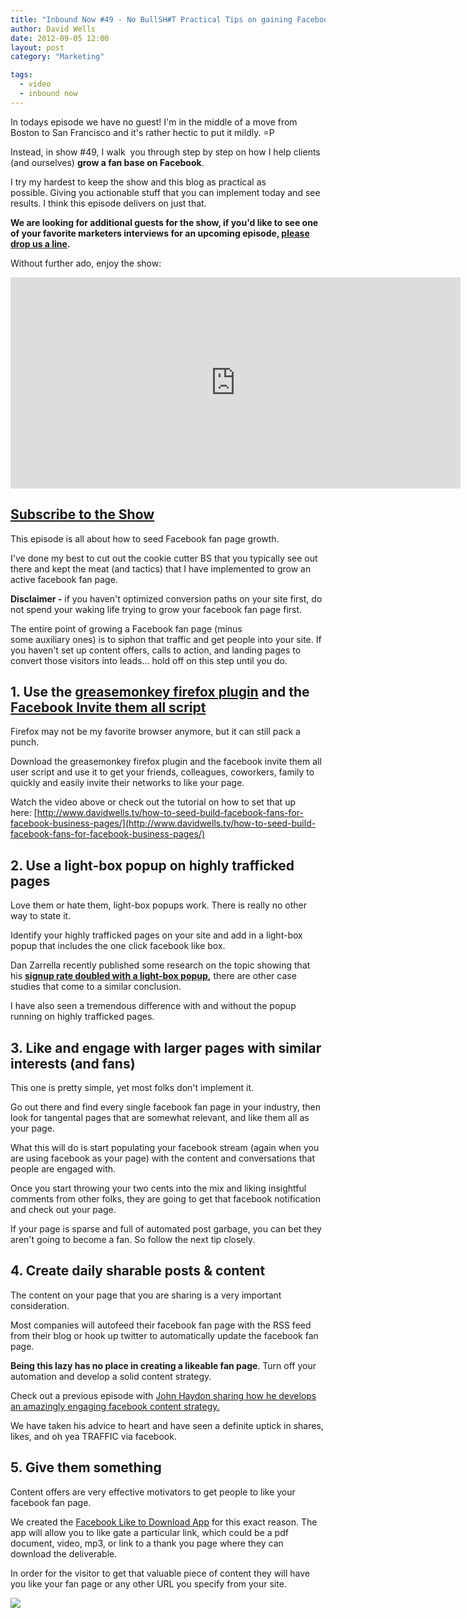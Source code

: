 ```yaml
---
title: "Inbound Now #49 - No BullSH#T Practical Tips on gaining Facebook Pages"
author: David Wells
date: 2012-09-05 12:00
layout: post
category: "Marketing"

tags:
  - video
  - inbound now
---
```


In todays episode we have no guest! I'm in the middle of a move from Boston to San Francisco and it's rather hectic to put it mildly. =P

Instead, in show #49, I walk  you through step by step on how I help clients (and ourselves) **grow a fan base on Facebook**.

I try my hardest to keep the show and this blog as practical as possible. Giving you actionable stuff that you can implement today and see results. I think this episode delivers on just that.

**We are looking for additional guests for the show, if you'd like to see one of your favorite marketers interviews for an upcoming episode, [please drop us a line](https://davidwells.io/contact/).**

Without further ado, enjoy the show:  

<iframe src="http://www.youtube.com/embed/RgtWNDcIhRI?list=UUCqiE-EcfDjaKGXSxtegcyg&amp;hl=en_US" width="720" height="338" frameborder="0"></iframe>

## [Subscribe to the Show](http://inboundly.wpengine.com/subscribe/ "Subscribe to the Inbound Now TV Social Media and Inbound Marketing Podcast")

This episode is all about how to seed Facebook fan page growth.

I've done my best to cut out the cookie cutter BS that you typically see out there and kept the meat (and tactics) that I have implemented to grow an active facebook fan page.

**Disclaimer -** if you haven't optimized conversion paths on your site first, do not spend your waking life trying to grow your facebook fan page first.

The entire point of growing a Facebook fan page (minus some auxiliary ones) is to siphon that traffic and get people into your site. If you haven't set up content offers, calls to action, and landing pages to convert those visitors into leads... hold off on this step until you do.

## 1. Use the [greasemonkey firefox plugin](https://addons.mozilla.org/en-US/firefox/addon/greasemonkey/) and the [Facebook Invite them all script](http://userscripts.org/scripts/show/89653)

Firefox may not be my favorite browser anymore, but it can still pack a punch.

Download the greasemonkey firefox plugin and the facebook invite them all user script and use it to get your friends, colleagues, coworkers, family to quickly and easily invite their networks to like your page.

Watch the video above or check out the tutorial on how to set that up here: [http://www.davidwells.tv/how-to-seed-build-facebook-fans-for-facebook-business-pages/](http://www.davidwells.tv/how-to-seed-build-facebook-fans-for-facebook-business-pages/)

## 2. Use a light-box popup on highly trafficked pages

Love them or hate them, light-box popups work. There is really no other way to state it.

Identify your highly trafficked pages on your site and add in a light-box popup that includes the one click facebook like box.

Dan Zarrella recently published some research on the topic showing that his **[signup rate doubled with a light-box popup](http://danzarrella.com/my-data-shows-email-popups-work-and-dont-hurt.html),** there are other case studies that come to a similar conclusion.

I have also seen a tremendous difference with and without the popup running on highly trafficked pages.

## 3. Like and engage with larger pages with similar interests (and fans)

This one is pretty simple, yet most folks don't implement it.

Go out there and find every single facebook fan page in your industry, then look for tangental pages that are somewhat relevant, and like them all as your page.

What this will do is start populating your facebook stream (again when you are using facebook as your page) with the content and conversations that people are engaged with.

Once you start throwing your two cents into the mix and liking insightful comments from other folks, they are going to get that facebook notification and check out your page.

If your page is sparse and full of automated post garbage, you can bet they aren't going to become a fan. So follow the next tip closely.

## 4. Create daily sharable posts & content

The content on your page that you are sharing is a very important consideration.

Most companies will autofeed their facebook fan page with the RSS feed from their blog or hook up twitter to automatically update the facebook fan page.

**Being this lazy has no place in creating a likeable fan page**. Turn off your automation and develop a solid content strategy.

Check out a previous episode with [John Haydon sharing how he develops an amazingly engaging facebook content strategy.](http://inboundly.wpengine.com/how-to-engage-grow-your-facebook-fan-page-with-john-haydon/)

We have taken his advice to heart and have seen a definite uptick in shares, likes, and oh yea TRAFFIC via facebook.

## 5. Give them something

Content offers are very effective motivators to get people to like your facebook fan page.

We created the [Facebook Like to Download App](http://inboundly.wpengine.com/apps/like-to-download-app/) for this exact reason. The app will allow you to like gate a particular link, which could be a pdf document, video, mp3, or link to a thank you page where they can download the deliverable.

In order for the visitor to get that valuable piece of content they will have you like your fan page or any other URL you specify from your site.

[![](http://inboundnow.com/wp-content/uploads/2012/09/inboundnow-podcast-box-300x300.jpg)](https://davidwells.io/tags/inbound-now/)
